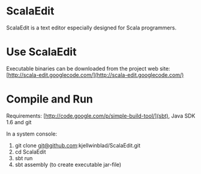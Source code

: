 ScalaEdit
=========

ScalaEdit is a text editor especially designed for Scala programmers.

Use ScalaEdit
=============

Executable binaries can be downloaded from the project web site: 
[http://scala-edit.googlecode.com/](http://scala-edit.googlecode.com/)

Compile and Run
===============

Requirements: [http://code.google.com/p/simple-build-tool/](sbt), Java SDK 1.6 and git

In a system console:
1. git clone git@github.com:kjellwinblad/ScalaEdit.git
2. cd ScalaEdit
3. sbt run
4. sbt assembly (to create executable jar-file)